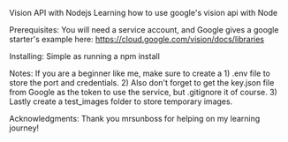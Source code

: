 Vision API with Nodejs
Learning how to use google's vision api with Node

Prerequisites:
You will need a service account, and Google gives a google starter's example here:
https://cloud.google.com/vision/docs/libraries

Installing:
Simple as running a npm install

Notes:
If you are a beginner like me, make sure to create a 1) .env file to store the port and credentials. 2) Also don't forget to get the key.json file from Google as the token to use the service, but .gitignore it of course. 3) Lastly create a test_images folder to store temporary images.

Acknowledgments:
Thank you mrsunboss for helping on my learning journey!

